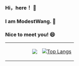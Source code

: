 ### Hi，here！ 👋

### I am ModestWang. 🌱

### Nice to meet you! 😄

<table>
<tr>
<td style = "width: 50%;">
<img align="right" src="https://github-readme-stats.vercel.app/api?username=ModestWangl&show_icons=true&icon_color=CE1D2D&text_color=718096&bg_color=ffffff&hide_title=true" />  

</td>
<td style = "width: 50%;">

[![Top Langs](https://github-readme-stats.vercel.app/api/top-langs/?username=Kevincoooool&count_private=true&include_all_commits=true&hide_border=true&layout=compact)](http://apex.linn.top/)

</td>

</table>  

<!--
**ModestWang/ModestWang** is a ✨ _special_ ✨ repository because its `README.md` (this file) appears on your GitHub profile.

Here are some ideas to get you started:

- 🔭 I’m currently working on ...
- 🌱 I’m currently learning ...
- 👯 I’m looking to collaborate on ...
- 🤔 I’m looking for help with ...
- 💬 Ask me about ...
- 📫 How to reach me: ...
- 😄 Pronouns: ...
- ⚡ Fun fact: ...
-->
